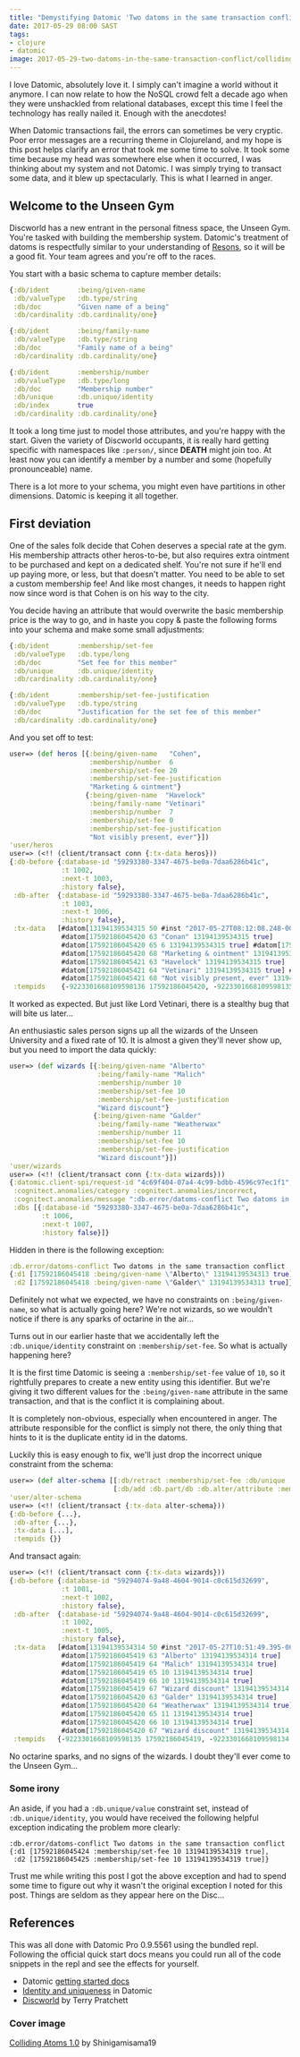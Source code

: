 ```yaml
---
title: "Demystifying Datomic 'Two datoms in the same transaction conflict' errors"
date: 2017-05-29 08:00 SAST
tags:
- clojure
- datomic
image: 2017-05-29-two-datoms-in-the-same-transaction-conflict/colliding_atoms_1_0_by_shinigamisama19-d5ytuyh.jpg
---
```


I love Datomic, absolutely love it. I simply can't imagine a world without it anymore. I can now relate to how the NoSQL crowd felt a decade ago when they were unshackled from relational databases, except this time I feel the technology has really nailed it. Enough with the anecdotes!

When Datomic transactions fail, the errors can sometimes be very cryptic. Poor error messages are a recurring theme in Clojureland, and my hope is this post helps clarify an error that took me some time to solve. It took some time because my head was somewhere else when it occurred, I was thinking about my system and not Datomic. I was simply trying to transact some data, and it blew up spectacularly. This is what I learned in anger.

## Welcome to the Unseen Gym

Discworld has a new entrant in the personal fitness space, the Unseen Gym. You're tasked with building the membership system. Datomic's treatment of datoms is respectfully similar to your understanding of [Resons](https://wiki.lspace.org/mediawiki/Resons), so it will be a good fit. Your team agrees and you're off to the races.

You start with a basic schema to capture member details:

~~~clj
{:db/ident       :being/given-name
 :db/valueType   :db.type/string
 :db/doc         "Given name of a being"
 :db/cardinality :db.cardinality/one}

{:db/ident       :being/family-name
 :db/valueType   :db.type/string
 :db/doc         "Family name of a being"
 :db/cardinality :db.cardinality/one}

{:db/ident       :membership/number
 :db/valueType   :db.type/long
 :db/doc         "Membership number"
 :db/unique      :db.unique/identity
 :db/index       true
 :db/cardinality :db.cardinality/one}
~~~

It took a long time just to model those attributes, and you're happy with the start. Given the variety of Discworld occupants, it is really hard getting specific with namespaces like `:person/`, since **DEATH** might join too. At least now you can identify a member by a number and some (hopefully pronounceable) name.

There is a lot more to your schema, you might even have partitions in other dimensions. Datomic is keeping it all together.

## First deviation

One of the sales folk decide that Cohen deserves a special rate at the gym. His membership attracts other heros-to-be, but also requires extra ointment to be purchased and kept on a dedicated shelf. You're not sure if he'll end up paying more, or less, but that doesn't matter. You need to be able to set a custom membership fee! And like most changes, it needs to happen right now since word is that Cohen is on his way to the city.

You decide having an attribute that would overwrite the basic membership price is the way to go, and in haste you copy & paste the following forms into your schema and make some small adjustments:

~~~clj
{:db/ident       :membership/set-fee
 :db/valueType   :db.type/long
 :db/doc         "Set fee for this member"
 :db/unique      :db.unique/identity
 :db/cardinality :db.cardinality/one}

{:db/ident       :membership/set-fee-justification
 :db/valueType   :db.type/string
 :db/doc         "Justification for the set fee of this member"
 :db/cardinality :db.cardinality/one}
~~~

And you set off to test:

~~~clj
user=> (def heros [{:being/given-name   "Cohen",
                    :membership/number  6
                    :membership/set-fee 20
                    :membership/set-fee-justification
                    "Marketing & ointment"}
                   {:being/given-name  "Havelock"
                    :being/family-name "Vetinari"
                    :membership/number  7
                    :membership/set-fee 0
                    :membership/set-fee-justification
                    "Not visibly present, ever"}])
'user/heros
user=> (<!! (client/transact conn {:tx-data heros}))
{:db-before {:database-id "59293380-3347-4675-be0a-7daa6286b41c",
             :t 1002,
             :next-t 1003,
             :history false},
 :db-after  {:database-id "59293380-3347-4675-be0a-7daa6286b41c",
             :t 1003,
             :next-t 1006, 
             :history false},
 :tx-data   [#datom[13194139534315 50 #inst "2017-05-27T08:12:08.248-00:00" 13194139534315 true]
             #datom[17592186045420 63 "Conan" 13194139534315 true] 
             #datom[17592186045420 65 6 13194139534315 true] #datom[17592186045420 66 20 13194139534315 true] 
             #datom[17592186045420 68 "Marketing & ointment" 13194139534315 true]
             #datom[17592186045421 63 "Havelock" 13194139534315 true] 
             #datom[17592186045421 64 "Vetinari" 13194139534315 true] #datom[17592186045421 66 0 13194139534315 true] 
             #datom[17592186045421 68 "Not visibly present, ever" 13194139534315 true]], 
 :tempids    {-9223301668109598136 17592186045420, -9223301668109598135 17592186045421}}
~~~

It worked as expected. But just like Lord Vetinari, there is a stealthy bug that will bite us later...

An enthusiastic sales person signs up all the wizards of the Unseen University and a fixed rate of 10. It is almost a given they'll never show up, but you need to import the data quickly:

~~~clj
user=> (def wizards [{:being/given-name "Alberto"
                      :being/family-name "Malich"
                      :membership/number 10
                      :membership/set-fee 10
                      :membership/set-fee-justification 
                      "Wizard discount"}
                     {:being/given-name "Galder"
                      :being/family-name "Weatherwax"
                      :membership/number 11
                      :membership/set-fee 10
                      :membership/set-fee-justification 
                      "Wizard discount"}])
'user/wizards
user=> (<!! (client/transact conn {:tx-data wizards}))
{:datomic.client-spi/request-id "4c69f404-07a4-4c99-bdbb-4596c97ec1f1",
 :cognitect.anomalies/category :cognitect.anomalies/incorrect,
 :cognitect.anomalies/message ":db.error/datoms-conflict Two datoms in the same transaction conflict\n{:d1 [17592186045418 :being/given-name \"Alberto\" 13194139534313 true],\n :d2 [17592186045418 :being/given-name \"Galder\" 13194139534313 true]}\n",
 :dbs [{:database-id "59293380-3347-4675-be0a-7daa6286b41c", 
        :t 1006, 
        :next-t 1007, 
        :history false}]}
~~~

Hidden in there is the following exception:

~~~clj
:db.error/datoms-conflict Two datoms in the same transaction conflict
{:d1 [17592186045418 :being/given-name \"Alberto\" 13194139534313 true],
 :d2 [17592186045418 :being/given-name \"Galder\" 13194139534313 true]}
~~~

Definitely not what we expected, we have no constraints on `:being/given-name`, so what is actually going here? We're not wizards, so we wouldn't notice if there is any sparks of octarine in the air...

Turns out in our earlier haste that we accidentally left the `:db.unique/identity` constraint on `:membership/set-fee`. So what is actually happening here?

It is the first time Datomic is seeing a `:membership/set-fee` value of `10`, so it rightfully prepares to create a new entity using this identifier. But we're giving it two different values for the `:being/given-name` attribute in the same transaction, and that is the conflict it is complaining about.

It is completely non-obvious, especially when encountered in anger. The attribute responsible for the conflict is simply not there, the only thing that hints to it is the duplicate entity id in the datoms.

Luckily this is easy enough to fix, we'll just drop the incorrect unique constraint from the schema:

~~~clj
user=> (def alter-schema [[:db/retract :membership/set-fee :db/unique :db.unique/identity]
                          [:db/add :db.part/db :db.alter/attribute :membership/set-fee]])
'user/alter-schema
user=> (<!! (client/transact {:tx-data alter-schema}))
{:db-before {...},
 :db-after {...},
 :tx-data [...],
 :tempids {}}
~~~

And transact again:

~~~clj
user=> (<!! (client/transact conn {:tx-data wizards}))
{:db-before {:database-id "59294074-9a48-4604-9014-c0c615d32699",
             :t 1001, 
             :next-t 1002, 
             :history false}, 
 :db-after  {:database-id "59294074-9a48-4604-9014-c0c615d32699",
             :t 1002, 
             :next-t 1005, 
             :history false}, 
 :tx-data   [#datom[13194139534314 50 #inst "2017-05-27T10:51:49.395-00:00" 13194139534314 true] 
             #datom[17592186045419 63 "Alberto" 13194139534314 true] 
             #datom[17592186045419 64 "Malich" 13194139534314 true] 
             #datom[17592186045419 65 10 13194139534314 true] 
             #datom[17592186045419 66 10 13194139534314 true] 
             #datom[17592186045419 67 "Wizard discount" 13194139534314 true] 
             #datom[17592186045420 63 "Galder" 13194139534314 true] 
             #datom[17592186045420 64 "Weatherwax" 13194139534314 true] 
             #datom[17592186045420 65 11 13194139534314 true] 
             #datom[17592186045420 66 10 13194139534314 true] 
             #datom[17592186045420 67 "Wizard discount" 13194139534314 true]],
 :tempids   {-9223301668109598135 17592186045419, -9223301668109598134 17592186045420}}
~~~

No octarine sparks, and no signs of the wizards. I doubt they'll ever come to the Unseen Gym...

### Some irony

An aside, if you had a `:db.unique/value` constraint set, instead of `:db.unique/identity`, you would have received the following helpful exception indicating the problem more clearly:

~~~
:db.error/datoms-conflict Two datoms in the same transaction conflict
{:d1 [17592186045424 :membership/set-fee 10 13194139534319 true],
 :d2 [17592186045425 :membership/set-fee 10 13194139534319 true]}
~~~

Trust me while writing this post I got the above exception and had to spend some time to figure out why it wasn't the original exception I noted for this post. Things are seldom as they appear here on the Disc...

## References

This was all done with Datomic Pro 0.9.5561 using the bundled repl. Following the official quick start docs means you could run all of the code snippets in the repl and see the effects for yourself.

* Datomic [getting started docs](http://docs.datomic.com/getting-started/brief-overview.html)
* [Identity and uniqueness](http://docs.datomic.com/identity.html) in Datomic
* [Discworld](https://en.wikipedia.org/wiki/Discworld) by Terry Pratchett

### Cover image

[Colliding Atoms 1.0](http://shinigamisama19.deviantart.com/art/Colliding-Atoms-1-0-360830969) by Shinigamisama19
